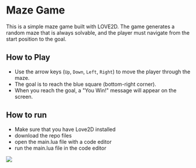 # Maze Game

This is a simple maze game built with LOVE2D. The game generates a random maze that is always solvable, and the player must navigate from the start position to the goal.

## How to Play

- Use the arrow keys (`Up`, `Down`, `Left`, `Right`) to move the player through the maze.
- The goal is to reach the blue square (bottom-right corner).
- When you reach the goal, a "You Win!" message will appear on the screen.

## How to run
- Make sure that you have Love2D installed
- download the repo files
- open the main.lua file with a code editor
- run the main.lua file in the code editor

![](maze_screenshot)
